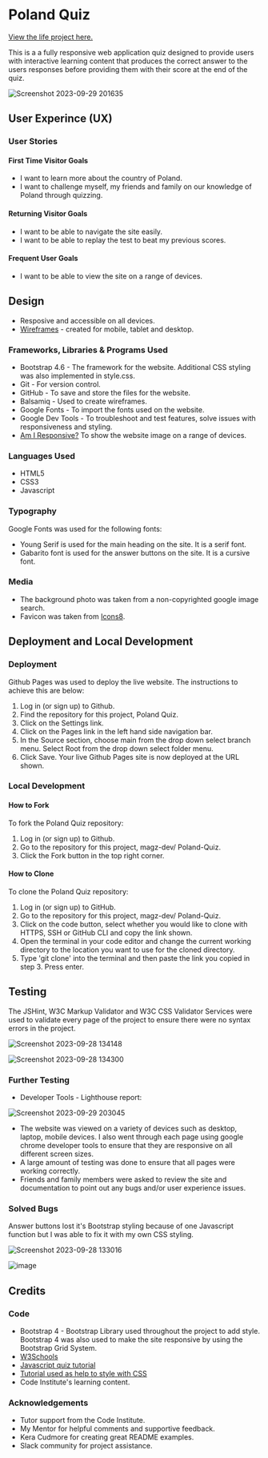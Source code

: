 # Poland Quiz
[View the life project here.](https://magz-dev.github.io/Poland-Quiz/)

This is a a fully responsive web application quiz designed to provide users with interactive learning content that produces the correct answer to the users responses before providing them with their score at the end of the quiz.

![Screenshot 2023-09-29 201635](https://github.com/magz-dev/Poland-Quiz/assets/97630146/5eb6f50b-4da3-48fb-b84c-3a06df59b891)


## User Experince (UX)
### User Stories
#### First Time Visitor Goals
* I want to learn more about the country of Poland.
* I want to challenge myself, my friends and family on our knowledge of Poland through quizzing. 
  
#### Returning Visitor Goals
* I want to be able to navigate the site easily.
* I want to be able to replay the test to beat my previous scores. 
  
#### Frequent User Goals
* I want to be able  to view the site on a range of devices.

## Design
* Resposive and accessible on all devices.
* [Wireframes](https://github.com/magz-dev/Poland-Quiz/files/12767684/Poland-Quiz.pdf) - created for mobile, tablet and desktop.
  
### Frameworks, Libraries & Programs Used
* Bootstrap 4.6 - The framework for the website. Additional CSS styling was also implemented in style.css.
* Git -  For version control.
* GitHub -  To save and store the files for the website.
* Balsamiq - Used to create wireframes.
* Google Fonts - To import the fonts used on the website.
* Google Dev Tools - To troubleshoot and test features, solve issues with responsiveness and styling.
* [Am I Responsive?](https://ui.dev/amiresponsive) To show the website image on a range of devices.
  
### Languages Used
* HTML5
* CSS3
* Javascript

### Typography
Google Fonts was used for the following fonts:
* Young Serif is used for the main heading on the site. It is a serif font.
* Gabarito font is used for the answer buttons on the site. It is a cursive font.

### Media
* The background photo was taken from a non-copyrighted google image search.
* Favicon was taken from [Icons8](https://icons8.com/).

## Deployment and Local Development

### Deployment 

Github Pages was used to deploy the live website. The instructions to achieve this are below:

1. Log in (or sign up) to Github.
2. Find the repository for this project, Poland Quiz.
3. Click on the Settings link.
4. Click on the Pages link in the left hand side navigation bar.
5. In the Source section, choose main from the drop down select branch menu. Select Root from the drop down select folder menu.
6. Click Save. Your live Github Pages site is now deployed at the URL shown.

### Local Development

#### How to Fork

To fork the Poland Quiz repository:

1. Log in (or sign up) to Github.
2. Go to the repository for this project, magz-dev/ Poland-Quiz.
3. Click the Fork button in the top right corner.

#### How to Clone

To clone the Poland Quiz repository:

1. Log in (or sign up) to GitHub.
2. Go to the repository for this project, magz-dev/ Poland-Quiz.
3. Click on the code button, select whether you would like to clone with HTTPS, SSH or GitHub CLI and copy the link shown.
4. Open the terminal in your code editor and change the current working directory to the location you want to use for the cloned directory.
5. Type 'git clone' into the terminal and then paste the link you copied in step 3. Press enter.

## Testing

The JSHint, W3C Markup Validator and W3C CSS Validator Services were used to validate every page of the project to ensure there were no syntax errors in the project.

![Screenshot 2023-09-28 134148](https://github.com/magz-dev/Poland-Quiz/assets/97630146/90798581-7558-40b7-90e6-3f005e9c9922)

![Screenshot 2023-09-28 134300](https://github.com/magz-dev/Poland-Quiz/assets/97630146/7769ce94-6527-4a2d-afb5-2402da33e386)

### Further Testing

* Developer Tools - Lighthouse report:

![Screenshot 2023-09-29 203045](https://github.com/magz-dev/Poland-Quiz/assets/97630146/e077a657-f287-4239-b240-eeeb31995768)

* The website was viewed on a variety of devices such as desktop, laptop, mobile devices. I also went through each page using google chrome developer tools to ensure that they are responsive on all different screen sizes.
* A large amount of testing was done to ensure that all pages were working correctly.
* Friends and family members were asked to review the site and documentation to point out any bugs and/or user experience issues.

### Solved Bugs

Answer buttons lost it's Bootstrap styling because of one Javascript function but I was able to fix it with my own CSS styling.

![Screenshot 2023-09-28 133016](https://github.com/magz-dev/Poland-Quiz/assets/97630146/25dd3f96-d687-4829-a79b-58a3183f66c6)

![image](https://github.com/magz-dev/Poland-Quiz/assets/97630146/36adb395-74d0-4c47-a2de-7c961e58d6cd)

## Credits

### Code
* Bootstrap 4 - Bootstrap Library used throughout the project to add style. Bootstrap 4 was also used to make the site responsive by using the Bootstrap Grid System.
* [W3Schools](https://www.w3schools.com/default.asp)
* [Javascript quiz tutorial ](https://www.youtube.com/watch?v=PBcqGxrr9g8&t=1196s)
* [Tutorial used as help to style with CSS](https://www.youtube.com/watch?v=PBcqGxrr9g8&t=1196s)
* Code Institute's learning content.
  
### Acknowledgements
* Tutor support from the Code Institute.
* My Mentor for helpful comments and supportive feedback.
* Kera Cudmore for creating great README examples.
* Slack community for project assistance.

